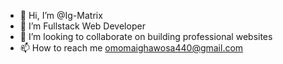 - 👋 Hi, I’m @Ig-Matrix
- 👀 I’m Fullstack Web Developer
- 💞️ I’m looking to collaborate on building professional websites 
- 📫 How to reach me omomaighawosa440@gmail.com 

<!---
Ig-Matrix/Ig-Matrix is a ✨ special ✨ repository because its `README.md` (this file) appears on your GitHub profile.
You can click the Preview link to take a look at your changes.
--->
